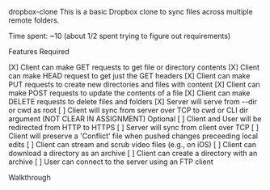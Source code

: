 dropbox-clone
This is a basic Dropbox clone to sync files across multiple remote folders.

Time spent: ~10 (about 1/2 spent trying to figure out requirements)

Features
Required

[X] Client can make GET requests to get file or directory contents
[X] Client can make HEAD request to get just the GET headers
[X] Client can make PUT requests to create new directories and files with content
[X] Client can make POST requests to update the contents of a file
[X] Client can make DELETE requests to delete files and folders
[X] Server will serve from --dir or cwd as root
[ ] Client will sync from server over TCP to cwd or CLI dir argument (NOT CLEAR IN ASSIGNMENT)
Optional
[ ] Client and User will be redirected from HTTP to HTTPS
[ ] Server will sync from client over TCP
[ ] Client will preserve a 'Conflict' file when pushed changes preceeding local edits
[ ] Client can stream and scrub video files (e.g., on iOS)
[ ] Client can download a directory as an archive
[ ] Client can create a directory with an archive
[ ] User can connect to the server using an FTP client

Walkthrough


